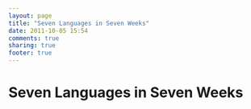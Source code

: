 ```yaml
---
layout: page
title: "Seven Languages in Seven Weeks"
date: 2011-10-05 15:54
comments: true
sharing: true
footer: true
---
```

Seven Languages in Seven Weeks
==============================